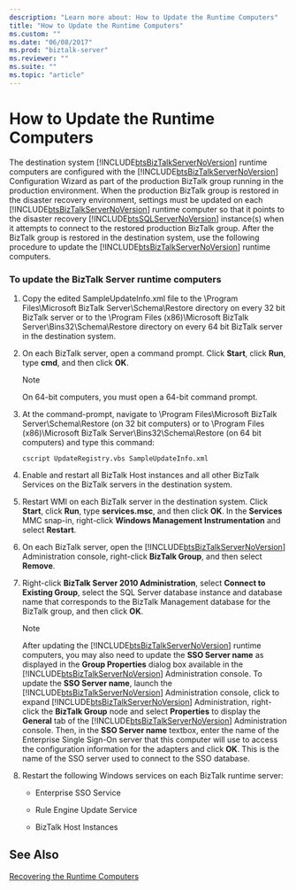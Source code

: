 ```yaml
---
description: "Learn more about: How to Update the Runtime Computers"
title: "How to Update the Runtime Computers"
ms.custom: ""
ms.date: "06/08/2017"
ms.prod: "biztalk-server"
ms.reviewer: ""
ms.suite: ""
ms.topic: "article"
---
```

# How to Update the Runtime Computers
The destination system [!INCLUDE[btsBizTalkServerNoVersion](../includes/btsbiztalkservernoversion-md.md)] runtime computers are configured with the [!INCLUDE[btsBizTalkServerNoVersion](../includes/btsbiztalkservernoversion-md.md)] Configuration Wizard as part of the production BizTalk group running in the production environment. When the production BizTalk group is restored in the disaster recovery environment, settings must be updated on each [!INCLUDE[btsBizTalkServerNoVersion](../includes/btsbiztalkservernoversion-md.md)] runtime computer so that it points to the disaster recovery [!INCLUDE[btsSQLServerNoVersion](../includes/btssqlservernoversion-md.md)] instance(s) when it attempts to connect to the restored production BizTalk group. After the BizTalk group is restored in the destination system, use the following procedure to update the [!INCLUDE[btsBizTalkServerNoVersion](../includes/btsbiztalkservernoversion-md.md)] runtime computers.  
  
### To update the BizTalk Server runtime computers  
  
1. Copy the edited SampleUpdateInfo.xml file to the \Program Files\Microsoft BizTalk Server\Schema\Restore directory on every 32 bit BizTalk server or to the \Program Files (x86)\Microsoft BizTalk Server\Bins32\Schema\Restore directory on every 64 bit BizTalk server in the destination system.  
  
2. On each BizTalk server, open a command prompt. Click **Start**, click **Run**, type **cmd**, and then click **OK**.  
  
   > [!NOTE]  
   >  On 64-bit computers, you must open a 64-bit command prompt.  
  
3. At the command-prompt, navigate to \Program Files\Microsoft BizTalk Server\Schema\Restore (on 32 bit computers) or to \Program Files (x86)\Microsoft BizTalk Server\Bins32\Schema\Restore (on 64 bit computers) and type this command:  
  
   ```  
   cscript UpdateRegistry.vbs SampleUpdateInfo.xml  
   ```  
  
4. Enable and restart all BizTalk Host instances and all other BizTalk Services on the BizTalk servers in the destination system.  
  
5. Restart WMI on each BizTalk server in the destination system. Click **Start**, click **Run**, type **services.msc**, and then click **OK**. In the **Services** MMC snap-in, right-click **Windows Management Instrumentation** and select **Restart**.  
  
6. On each BizTalk server, open the [!INCLUDE[btsBizTalkServerNoVersion](../includes/btsbiztalkservernoversion-md.md)] Administration console, right-click **BizTalk Group**, and then select **Remove**.  
  
7. Right-click **BizTalk Server 2010 Administration**, select **Connect to Existing Group**, select the SQL Server database instance and database name that corresponds to the BizTalk Management database for the BizTalk group, and then click **OK**.  
  
   > [!NOTE]
   >  After updating the [!INCLUDE[btsBizTalkServerNoVersion](../includes/btsbiztalkservernoversion-md.md)] runtime computers, you may also need to update the **SSO Server name** as displayed in the **Group Properties** dialog box available in the [!INCLUDE[btsBizTalkServerNoVersion](../includes/btsbiztalkservernoversion-md.md)] Administration console. To update the **SSO Server name**, launch the [!INCLUDE[btsBizTalkServerNoVersion](../includes/btsbiztalkservernoversion-md.md)] Administration console, click to expand [!INCLUDE[btsBizTalkServerNoVersion](../includes/btsbiztalkservernoversion-md.md)] Administration, right-click the **BizTalk Group** node and select **Properties** to display the **General** tab of the [!INCLUDE[btsBizTalkServerNoVersion](../includes/btsbiztalkservernoversion-md.md)] Administration console. Then, in the **SSO Server name** textbox, enter the name of the Enterprise Single Sign-On server that this computer will use to access the configuration information for the adapters and click **OK**. This is the name of the SSO server used to connect to the SSO database.  
  
8. Restart the following Windows services on each BizTalk runtime server:  
  
   -   Enterprise SSO Service  
  
   -   Rule Engine Update Service  
  
   -   BizTalk Host Instances  
  
## See Also  
 [Recovering the Runtime Computers](../technical-guides/recovering-the-runtime-computers.md)
